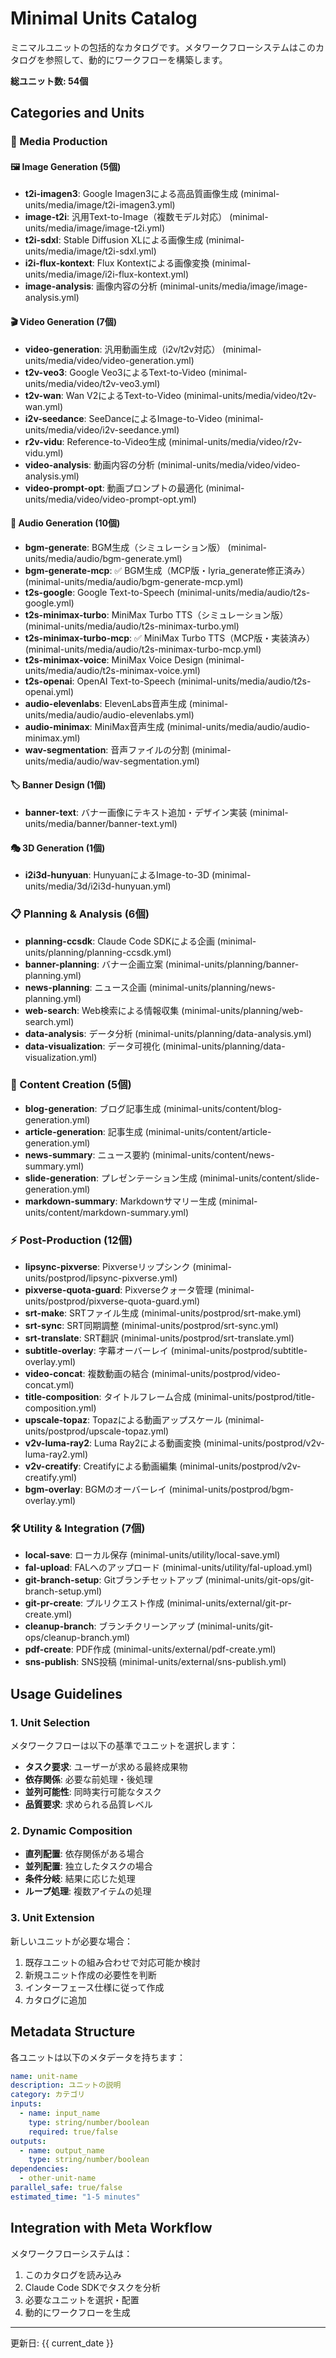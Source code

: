 # Minimal Units Catalog

ミニマルユニットの包括的なカタログです。メタワークフローシステムはこのカタログを参照して、動的にワークフローを構築します。

**総ユニット数: 54個**

## Categories and Units

### 🎨 Media Production

#### 🖼️ Image Generation (5個)
- **t2i-imagen3**: Google Imagen3による高品質画像生成 (minimal-units/media/image/t2i-imagen3.yml)
- **image-t2i**: 汎用Text-to-Image（複数モデル対応） (minimal-units/media/image/image-t2i.yml)
- **t2i-sdxl**: Stable Diffusion XLによる画像生成 (minimal-units/media/image/t2i-sdxl.yml)
- **i2i-flux-kontext**: Flux Kontextによる画像変換 (minimal-units/media/image/i2i-flux-kontext.yml)
- **image-analysis**: 画像内容の分析 (minimal-units/media/image/image-analysis.yml)

#### 🎬 Video Generation (7個)
- **video-generation**: 汎用動画生成（i2v/t2v対応） (minimal-units/media/video/video-generation.yml)
- **t2v-veo3**: Google Veo3によるText-to-Video (minimal-units/media/video/t2v-veo3.yml)
- **t2v-wan**: Wan V2によるText-to-Video (minimal-units/media/video/t2v-wan.yml)
- **i2v-seedance**: SeeDanceによるImage-to-Video (minimal-units/media/video/i2v-seedance.yml)
- **r2v-vidu**: Reference-to-Video生成 (minimal-units/media/video/r2v-vidu.yml)
- **video-analysis**: 動画内容の分析 (minimal-units/media/video/video-analysis.yml)
- **video-prompt-opt**: 動画プロンプトの最適化 (minimal-units/media/video/video-prompt-opt.yml)

#### 🎵 Audio Generation (10個)
- **bgm-generate**: BGM生成（シミュレーション版） (minimal-units/media/audio/bgm-generate.yml)
- **bgm-generate-mcp**: ✅ BGM生成（MCP版・lyria_generate修正済み） (minimal-units/media/audio/bgm-generate-mcp.yml)
- **t2s-google**: Google Text-to-Speech (minimal-units/media/audio/t2s-google.yml)
- **t2s-minimax-turbo**: MiniMax Turbo TTS（シミュレーション版） (minimal-units/media/audio/t2s-minimax-turbo.yml)
- **t2s-minimax-turbo-mcp**: ✅ MiniMax Turbo TTS（MCP版・実装済み） (minimal-units/media/audio/t2s-minimax-turbo-mcp.yml)
- **t2s-minimax-voice**: MiniMax Voice Design (minimal-units/media/audio/t2s-minimax-voice.yml)
- **t2s-openai**: OpenAI Text-to-Speech (minimal-units/media/audio/t2s-openai.yml)
- **audio-elevenlabs**: ElevenLabs音声生成 (minimal-units/media/audio/audio-elevenlabs.yml)
- **audio-minimax**: MiniMax音声生成 (minimal-units/media/audio/audio-minimax.yml)
- **wav-segmentation**: 音声ファイルの分割 (minimal-units/media/audio/wav-segmentation.yml)

#### 🏷️ Banner Design (1個)
- **banner-text**: バナー画像にテキスト追加・デザイン実装 (minimal-units/media/banner/banner-text.yml)

#### 🎭 3D Generation (1個)
- **i2i3d-hunyuan**: HunyuanによるImage-to-3D (minimal-units/media/3d/i2i3d-hunyuan.yml)

### 📋 Planning & Analysis (6個)
- **planning-ccsdk**: Claude Code SDKによる企画 (minimal-units/planning/planning-ccsdk.yml)
- **banner-planning**: バナー企画立案 (minimal-units/planning/banner-planning.yml)
- **news-planning**: ニュース企画 (minimal-units/planning/news-planning.yml)
- **web-search**: Web検索による情報収集 (minimal-units/planning/web-search.yml)
- **data-analysis**: データ分析 (minimal-units/planning/data-analysis.yml)
- **data-visualization**: データ可視化 (minimal-units/planning/data-visualization.yml)

### 📰 Content Creation (5個)
- **blog-generation**: ブログ記事生成 (minimal-units/content/blog-generation.yml)
- **article-generation**: 記事生成 (minimal-units/content/article-generation.yml)
- **news-summary**: ニュース要約 (minimal-units/content/news-summary.yml)
- **slide-generation**: プレゼンテーション生成 (minimal-units/content/slide-generation.yml)
- **markdown-summary**: Markdownサマリー生成 (minimal-units/content/markdown-summary.yml)

### ⚡ Post-Production (12個)
- **lipsync-pixverse**: Pixverseリップシンク (minimal-units/postprod/lipsync-pixverse.yml)
- **pixverse-quota-guard**: Pixverseクォータ管理 (minimal-units/postprod/pixverse-quota-guard.yml)
- **srt-make**: SRTファイル生成 (minimal-units/postprod/srt-make.yml)
- **srt-sync**: SRT同期調整 (minimal-units/postprod/srt-sync.yml)
- **srt-translate**: SRT翻訳 (minimal-units/postprod/srt-translate.yml)
- **subtitle-overlay**: 字幕オーバーレイ (minimal-units/postprod/subtitle-overlay.yml)
- **video-concat**: 複数動画の結合 (minimal-units/postprod/video-concat.yml)
- **title-composition**: タイトルフレーム合成 (minimal-units/postprod/title-composition.yml)
- **upscale-topaz**: Topazによる動画アップスケール (minimal-units/postprod/upscale-topaz.yml)
- **v2v-luma-ray2**: Luma Ray2による動画変換 (minimal-units/postprod/v2v-luma-ray2.yml)
- **v2v-creatify**: Creatifyによる動画編集 (minimal-units/postprod/v2v-creatify.yml)
- **bgm-overlay**: BGMのオーバーレイ (minimal-units/postprod/bgm-overlay.yml)

### 🛠️ Utility & Integration (7個)
- **local-save**: ローカル保存 (minimal-units/utility/local-save.yml)
- **fal-upload**: FALへのアップロード (minimal-units/utility/fal-upload.yml)
- **git-branch-setup**: Gitブランチセットアップ (minimal-units/git-ops/git-branch-setup.yml)
- **git-pr-create**: プルリクエスト作成 (minimal-units/external/git-pr-create.yml)
- **cleanup-branch**: ブランチクリーンアップ (minimal-units/git-ops/cleanup-branch.yml)
- **pdf-create**: PDF作成 (minimal-units/external/pdf-create.yml)
- **sns-publish**: SNS投稿 (minimal-units/external/sns-publish.yml)

## Usage Guidelines

### 1. Unit Selection
メタワークフローは以下の基準でユニットを選択します：
- **タスク要求**: ユーザーが求める最終成果物
- **依存関係**: 必要な前処理・後処理
- **並列可能性**: 同時実行可能なタスク
- **品質要求**: 求められる品質レベル

### 2. Dynamic Composition
- **直列配置**: 依存関係がある場合
- **並列配置**: 独立したタスクの場合
- **条件分岐**: 結果に応じた処理
- **ループ処理**: 複数アイテムの処理

### 3. Unit Extension
新しいユニットが必要な場合：
1. 既存ユニットの組み合わせで対応可能か検討
2. 新規ユニット作成の必要性を判断
3. インターフェース仕様に従って作成
4. カタログに追加

## Metadata Structure

各ユニットは以下のメタデータを持ちます：
```yaml
name: unit-name
description: ユニットの説明
category: カテゴリ
inputs:
  - name: input_name
    type: string/number/boolean
    required: true/false
outputs:
  - name: output_name
    type: string/number/boolean
dependencies:
  - other-unit-name
parallel_safe: true/false
estimated_time: "1-5 minutes"
```

## Integration with Meta Workflow

メタワークフローシステムは：
1. このカタログを読み込み
2. Claude Code SDKでタスクを分析
3. 必要なユニットを選択・配置
4. 動的にワークフローを生成

---
更新日: {{ current_date }}